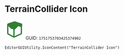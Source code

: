 # TerrainCollider Icon
![](/img/TerrainCollider%20Icon.png)
GUID: `1751753703425374902`
```
EditorGUIUtility.IconContent("TerrainCollider Icon")
```

